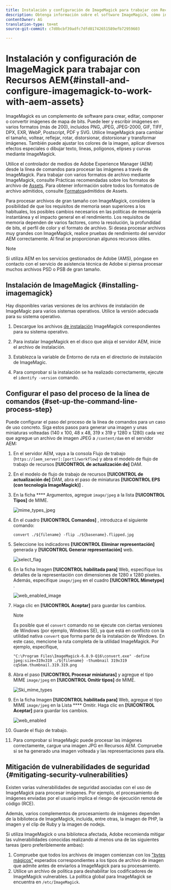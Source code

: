 ```yaml
---
title: Instalación y configuración de ImageMagick para trabajar con Recursos AEM
description: Obtenga información sobre el software ImageMagick, cómo instalarlo, cómo configurar el paso del proceso de la línea de comandos y cómo utilizarlo para editar, componer y generar miniaturas de imágenes.
contentOwner: AG
translation-type: tm+mt
source-git-commit: c7d0bcbf39adfc7dfd01742651589efb72959603

---
```



# Instalación y configuración de ImageMagick para trabajar con Recursos AEM{#install-and-configure-imagemagick-to-work-with-aem-assets}

ImageMagick es un complemento de software para crear, editar, componer o convertir imágenes de mapa de bits. Puede leer y escribir imágenes en varios formatos (más de 200), incluidos PNG, JPEG, JPEG-2000, GIF, TIFF, DPX, EXR, WebP, Postscript, PDF y SVG. Utilice ImageMagick para cambiar el tamaño, voltear, reflejar, rotar, distorsionar, distorsionar y transformar imágenes. También puede ajustar los colores de la imagen, aplicar diversos efectos especiales o dibujar texto, líneas, polígonos, elipses y curvas mediante ImageMagick.

Utilice el controlador de medios de Adobe Experience Manager (AEM) desde la línea de comandos para procesar las imágenes a través de ImageMagick. Para trabajar con varios formatos de archivo mediante ImageMagick, consulte Prácticas recomendadas sobre los formatos de archivo de [Assets](/help/assets/assets-file-format-best-practices.md). Para obtener información sobre todos los formatos de archivo admitidos, consulte [Formatos](/help/assets/assets-formats.md)admitidos de Assets.

Para procesar archivos de gran tamaño con ImageMagick, considere la posibilidad de que los requisitos de memoria sean superiores a los habituales, los posibles cambios necesarios en las políticas de mensajería instantánea y el impacto general en el rendimiento. Los requisitos de memoria dependen de varios factores, como la resolución, la profundidad de bits, el perfil de color y el formato de archivo. Si desea procesar archivos muy grandes con ImageMagick, realice pruebas de rendimiento del servidor AEM correctamente. Al final se proporcionan algunos recursos útiles.

>[!NOTE]
>
>Si utiliza AEM en los servicios gestionados de Adobe (AMS), póngase en contacto con el servicio de asistencia técnica de Adobe si piensa procesar muchos archivos PSD o PSB de gran tamaño.

## Instalación de ImageMagick {#installing-imagemagick}

Hay disponibles varias versiones de los archivos de instalación de ImageMagic para varios sistemas operativos. Utilice la versión adecuada para su sistema operativo.

1. Descargue los archivos [de instalación](https://www.imagemagick.org/script/download.php) ImageMagick correspondientes para su sistema operativo.
1. Para instalar ImageMagick en el disco que aloja el servidor AEM, inicie el archivo de instalación.

1. Establezca la variable de Entorno de ruta en el directorio de instalación de ImageMagic.
1. Para comprobar si la instalación se ha realizado correctamente, ejecute el `identify -version` comando.

## Configurar el paso del proceso de la línea de comandos {#set-up-the-command-line-process-step}

Puede configurar el paso del proceso de la línea de comandos para un caso de uso concreto. Siga estos pasos para generar una imagen y unas miniaturas volteadas (140 x 100, 48 x 48, 319 x 319 y 1280 x 1280) cada vez que agregue un archivo de imagen JPEG a `/content/dam` en el servidor AEM:

1. En el servidor AEM, vaya a la consola Flujo de trabajo (`https://[aem_server]:[port]/workflow`) y abra el modelo de flujo de trabajo de recursos **[!UICONTROL de actualización de]** DAM.
1. En el modelo de flujo de trabajo de recursos **[!UICONTROL de actualización de]** DAM, abra el paso de miniaturas **[!UICONTROL EPS (con tecnología ImageMagick)]** .
1. En la ficha **** Argumentos, agregue `image/jpeg` a la lista **[!UICONTROL Tipos]** de MIME.

   ![mime_types_jpeg](assets/mime_types_jpeg.png)

1. En el cuadro **[!UICONTROL Comandos]** , introduzca el siguiente comando:

   `convert ./${filename} -flip ./${basename}.flipped.jpg`

1. Seleccione los indicadores **[!UICONTROL Eliminar representación]** generada y **[!UICONTROL Generar representación]** web.

   ![select_flag](assets/select_flags.png)

1. En la ficha Imagen **[!UICONTROL habilitada para]** Web, especifique los detalles de la representación con dimensiones de 1280 x 1280 píxeles. Además, especifique `image/jpeg` en el cuadro **[!UICONTROL Mimetype]** .

   ![web_enabled_image](assets/web_enabled_image.png)

1. Haga clic en **[!UICONTROL Aceptar]** para guardar los cambios.

   >[!NOTE]
   >
   >Es posible que el `convert` comando no se ejecute con ciertas versiones de Windows (por ejemplo, Windows SE), ya que está en conflicto con la utilidad nativa `convert` que forma parte de la instalación de Windows. En este caso, mencione la ruta completa de la utilidad ImageMagick. Por ejemplo, especifique,
   >
   >
   >`"C:\Program Files\ImageMagick-6.8.9-Q16\convert.exe" -define jpeg:size=319x319 ./${filename} -thumbnail 319x319 cq5dam.thumbnail.319.319.png`

1. Abra el paso **[!UICONTROL Procesar miniaturas]** y agregue el tipo MIME `image/jpeg` en **[!UICONTROL Omitir tipos]** de MIME.

   ![Ski_mime_types](assets/skip_mime_types.png)

1. En la ficha Imagen **[!UICONTROL habilitada para]** Web, agregue el tipo MIME `image/jpeg` en la Lista **** Omitir. Haga clic en **[!UICONTROL Aceptar]** para guardar los cambios.

   ![web_enabled](assets/web_enabled.png)

1. Guarde el flujo de trabajo.
1. Para comprobar si ImageMagic puede procesar las imágenes correctamente, cargue una imagen JPG en Recursos AEM. Compruebe si se ha generado una imagen volteada y las representaciones para ella.

## Mitigación de vulnerabilidades de seguridad {#mitigating-security-vulnerabilities}

Existen varias vulnerabilidades de seguridad asociadas con el uso de ImageMagick para procesar imágenes. Por ejemplo, el procesamiento de imágenes enviadas por el usuario implica el riesgo de ejecución remota de código (RCE).

Además, varios complementos de procesamiento de imágenes dependen de la biblioteca de ImageMagick, incluida, entre otras, la imagen de PHP, la imagen y el clip de Ruby y la imagen de nodejs.

Si utiliza ImageMagick o una biblioteca afectada, Adobe recomienda mitigar las vulnerabilidades conocidas realizando al menos una de las siguientes tareas (pero preferiblemente ambas):

1. Compruebe que todos los archivos de imagen comienzan con los [&quot;bytes mágicos&quot;](https://en.wikipedia.org/wiki/List_of_file_signatures) esperados correspondientes a los tipos de archivo de imagen que admite antes de enviarlos a ImageMagick para su procesamiento.
1. Utilice un archivo de política para deshabilitar los codificadores de ImageMagick vulnerables. La política global para ImageMagick se encuentra en `/etc/ImageMagick`.
